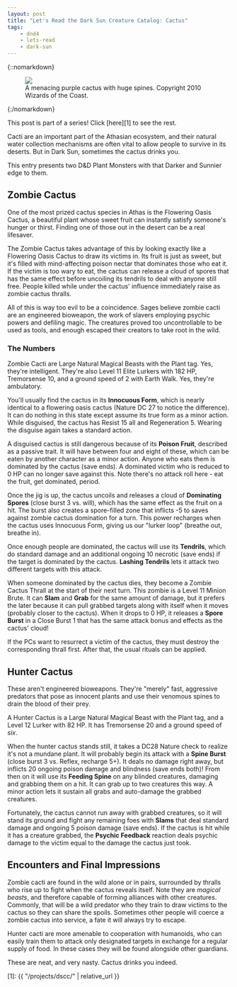 ```yaml
---
layout: post
title: "Let's Read the Dark Sun Creature Catalog: Cactus"
tags:
    - dnd4
    - lets-read
    - dark-sun
---
```


{::nomarkdown}
<figure class="center">
  <img src="{{ "/assets/wir-dscc-cactus.jpg" | absolute_url }}"/>
  <figcaption>
    A menacing purple cactus with huge spines.
    Copyright 2010 Wizards of the Coast.
  </figcaption>
</figure>
{:/nomarkdown}

This post is part of a series! Click [here][1] to see the rest.

Cacti are an important part of the Athasian ecosystem, and their natural water
collection mechanisms are often vital to allow people to survive in its
deserts. But in Dark Sun, sometimes the cactus drinks you.

This entry presents two D&D Plant Monsters with that Darker and Sunnier edge to
them.

## Zombie Cactus

One of the most prized cactus species in Athas is the Flowering Oasis Cactus, a
beautiful plant whose sweet fruit can instantly satisfy someone's hunger or
thirst. Finding one of those out in the desert can be a real lifesaver.

The Zombie Cactus takes advantage of this by looking exactly like a Flowering
Oasis Cactus to draw its victims in. Its fruit is just as sweet, but it's filled
with mind-affecting poison nectar that dominates those who eat it. If the victim
is too wary to eat, the cactus can release a cloud of spores that has the same
effect before uncoiling its tendrils to deal with anyone still free. People
killed while under the cactus' influence immediately raise as zombie cactus
thralls.

All of this is way too evil to be a coincidence. Sages believe zombie cacti are
an engineered bioweapon, the work of slavers employing psychic powers and
defiling magic. The creatures proved too uncontrollable to be used as tools, and
enough escaped their creators to take root in the wild.

### The Numbers

Zombie Cacti are Large Natural Magical Beasts with the Plant tag. Yes, they're
intelligent. They're also Level 11 Elite Lurkers with 182 HP, Tremorsense 10,
and a ground speed of 2 with Earth Walk. Yes, they're ambulatory.

You'll usually find the cactus in its **Innocuous Form**, which is nearly
identical to a flowering oasis cactus (Nature DC 27 to notice the
difference). It can do nothing in this state except assume its true form as a
minor action. While disguised, the cactus has Resist 15 all and
Regeneration 5. Wearing the disguise again takes a standard action.

A disguised cactus is still dangerous because of its **Poison Fruit**, described
as a passive trait. It will have between four and eight of these, which can be
eaten by another character as a minor action. Anyone who eats them is dominated
by the cactus (save ends). A dominated victim who is reduced to 0 HP can no
longer save against this. Note there's no attack roll here - eat the fruit, get
dominated, period.

Once the jig is up, the cactus uncoils and releases a cloud of **Dominating
Spores** (close burst 3 vs. will), which has the same effect as the fruit on a
hit. The burst also creates a spore-filled zone that inflicts -5 to saves
against zombie cactus domination for a turn. This power recharges when the
cactus uses Innocuous Form, giving us our "lurker loop" (breathe out, breathe
in).

Once enough people are dominated, the cactus will use its **Tendrils**, which do
standard damage and an additional ongoing 10 necrotic (save ends) if the target
is dominated by the cactus. **Lashing Tendrils** lets it attack two different
targets with this attack.

When someone dominated by the cactus dies, they become a Zombie Cactus Thrall at
the start of their next turn. This zombie is a Level 11 Minion Brute. It can
**Slam** and **Grab** for the same amount of damage, but it prefers the later
because it can pull grabbed targets along with itself when it moves (probably
closer to the cactus). When it drops to 0 HP, it releases a **Spore Burst** in a
Close Burst 1 that has the same attack bonus and effects as the cactus' cloud!

If the PCs want to resurrect a victim of the cactus, they must destroy the
corresponding thrall first. After that, the usual rituals can be applied.

## Hunter Cactus

These aren't engineered bioweapons. They're "merely" fast, aggressive predators
that pose as innocent plants and use their venomous spines to drain the blood of
their prey.

A Hunter Cactus is a Large Natural Magical Beast with the Plant tag, and a Level
12 Lurker with 82 HP. It has Tremorsense 20 and a ground speed of _six_.

When the hunter cactus stands still, it takes a DC28 Nature check to realize
it's not a mundane plant. It will probably begin its attack with a **Spine
Burst** (close burst 3 vs. Reflex, recharge 5+). It deals no damage right away,
but inflicts 20 ongoing poison damage and blindness (save ends both)! From then
on it will use its **Feeding Spine** on any blinded creatures, damaging and
grabbing them on a hit. It can grab up to two creatures this way. A minor action
lets it sustain all grabs and auto-damage the grabbed creatures.

Fortunately, the cactus cannot run away with grabbed creatures, so it will stand
its ground and fight any remaining foes with **Slams** that deal standard damage
and ongoing 5 poison damage (save ends). If the cactus is hit while it has a
creature grabbed, the **Psychic Feedback** reaction deals psychic damage to the
victim equal to the damage the cactus just took.

## Encounters and Final Impressions

Zombie cacti are found in the wild alone or in pairs, surrounded by thralls who
rise up to fight when the cactus reveals itself. Note they are _magical beasts_,
and therefore capable of forming alliances with other creatures. Commonly, that
will be a wild predator who they train to draw victims to the cactus so they can
share the spoils. Sometimes other people will coerce a zombie cactus into
service, a fate it will always try to escape.

Hunter cacti are more amenable to cooperation with humanoids, who can easily
train them to attack only designated targets in exchange for a regular supply of
food. In these cases they will be found alongside other guardians.

These are neat, and very nasty. Cactus drinks you indeed.

[1]: {{ "/projects/dscc/" | relative_url }}
